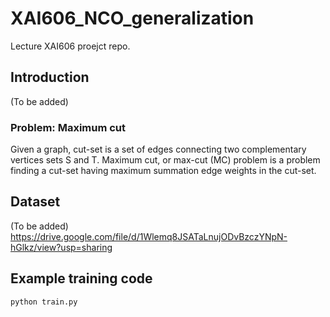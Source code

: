 # XAI606_NCO_generalization

Lecture XAI606 proejct repo.

## Introduction

(To be added)

### Problem: Maximum cut
Given a graph, cut-set is a set of edges connecting two   complementary vertices sets S and T. Maximum cut, or max-cut (MC) problem is a problem finding a cut-set having maximum summation edge weights in the cut-set. 

## Dataset
(To be added)
https://drive.google.com/file/d/1Wlemq8JSATaLnujODvBzczYNpN-hGlkz/view?usp=sharing


## Example training code

    python train.py
